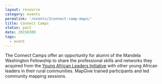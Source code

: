 ```yaml
---
layout: resource
category: events
permalink: '/events/2connect-camp-maps/'
title: Connect Camps
status: past
date: 20150309
tags:
  - event
---
```


The Connect Camps offer an opportunity for alumni of the Mandela Washington Fellowship to share the professional skills and networks they acquired from the <a href="https://youngafricanleaders.state.gov/washington-fellowship/" target="_blank">Young African Leaders Initiative</a> with other young African leaders in their rural communities. MapGive trained participants and led community mapping sessions.

